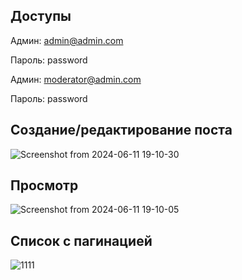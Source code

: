 ## Доступы
Админ: admin@admin.com 

Пароль: password


Админ: moderator@admin.com 

Пароль: password


## Создание/редактирование поста
![Screenshot from 2024-06-11 19-10-30](https://github.com/marat-dev-95/blog/assets/27887129/d05247a8-4711-49e2-84e3-7520b4703911)
## Просмотр
![Screenshot from 2024-06-11 19-10-05](https://github.com/marat-dev-95/blog/assets/27887129/d1ca0ed6-6c2e-4664-add2-3e2d49a4d1c3)
## Список с пагинацией 
![1111](https://github.com/marat-dev-95/blog/assets/27887129/3c221b3a-8745-4dee-bdbd-3a0c08abab15)

